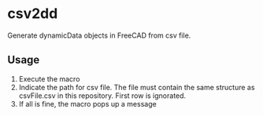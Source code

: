 # csv2dd

Generate dynamicData objects in FreeCAD from csv file.

## Usage
1. Execute the macro
2. Indicate the path for csv file. The file must contain the same structure as csvFile.csv in this repository. First row is ignorated.
3. If all is fine, the macro pops up a message
